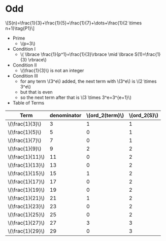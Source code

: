 # Odd

\\[S(n)=\frac{1}{3}+\frac{1}{5}+\frac{1}{7}+\dots+\frac{1}{2 \times n+1}\tag{P1}\\]

* Prime 
	* \\(p=3\\)
* Condition I
	- \\( \lbrace \frac{1}{p\^1}=\frac{1}{3}\rbrace  \mid \lbrace S(1)=\frac{1}{3} \rbrace\\)
* Condition II
	- \\(\frac{1}{3}\\) is not an integer
* Condition III 
	* for any term \\(3\^e\\) added, the next term with \\(3\^e\\) is \\(2 \times 3\^e\\) 
	* but that is even 
	* so the next term after that is \\(3 \times 3\^e=3\^{e+1}\\) 
* Table of Terms
	
Term |denominator| \\(ord\_2(term)\\)|\\(ord\_2(S)\\)
---|---|---|---|
\\(\frac{1}{3}\\)|3|1|1
\\(\frac{1}{5}\\)|5|0|1
\\(\frac{1}{7}\\)|7|0|1
\\(\frac{1}{9}\\)|9|2|2
\\(\frac{1}{11}\\)|11|0|2
\\(\frac{1}{13}\\)|13|0|2
\\(\frac{1}{15}\\)|15|1|2
\\(\frac{1}{17}\\)|17|0|2
\\(\frac{1}{19}\\)|19|0|2
\\(\frac{1}{21}\\)|21|1|2
\\(\frac{1}{23}\\)|23|0|2
\\(\frac{1}{25}\\)|25|0|2
\\(\frac{1}{27}\\)|27|3|3
\\(\frac{1}{29}\\)|29|0|3
